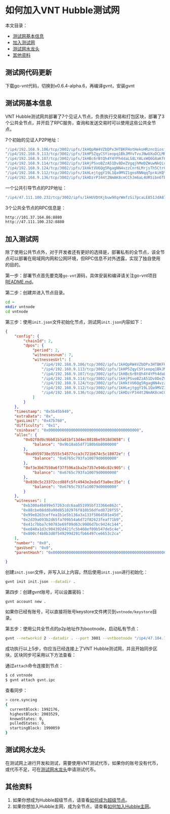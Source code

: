 # 如何加入VNT Hubble测试网

本文目录：
- [测试网基本信息](#测试网基本信息)
- [加入测试网](#加入测试网)
- [测试网水龙头](#测试网水龙头)
- [其他资料](#其他资料)

## 测试网代码更新

下载go-vnt代码，切换到v0.6.4-alpha.6，再编译gvnt，安装gvnt

## 测试网基本信息

VNT Hubble测试网共部署了7个见证人节点，负责执行交易和打包区块，部署了3个公共全节点，并开启了RPC服务，查询和发送交易时可以使用这些公共全节点。

7个初始的见证人P2P地址：

```bash
"/ip4/192.168.9.106/tcp/3002/ipfs/1kHQpRW4VZbDPx3HTBKFHotHekoHRzncQiosfT8roc5nsSR",
"/ip4/192.168.9.113/tcp/3002/ipfs/1kHP5ZqyCSYieopq1BkJMYvTvvJNwUXuDCLMRq3qVRG1hwJ",
"/ip4/192.168.9.107/tcp/3002/ipfs/1kHBc6rBtQh4Y4YPh4daLS8LYALsWQ6G8aKf633R2EhzBQc",
"/ip4/192.168.9.114/tcp/3002/ipfs/1kHjPSvoBZzA51Dv8DeZVgqjhMeDZWuwNkQirXsQeeBKzTc",
"/ip4/192.168.9.124/tcp/3002/ipfs/1kHktVU6Qg5RgagNN4vzzCnr6LMrjsTh5CtrCbmztqc2Rrt",
"/ip4/192.168.9.112/tcp/3002/ipfs/1kHLejtggY19L1Qa9MVZ1gnsRNNqqTprAiKQYqK4wBy74nK",
"/ip4/192.168.9.136/tcp/3002/ipfs/1kHDzrP344t2NmAK8cmCChJm6aL4URSibn6Tbdg1VkMY1mR"
```

一个公共引导节点的P2P地址：
```bash
"/ip4/47.111.100.232/tcp/3002/ipfs/1kHUVDtKjbuw9XqrWmfzSi7pcaLE851JdA87DxqwHPtJdT5"
```

3个公共全节点的RPC信息是：

```bash
http://101.37.164.86:8880
http://47.111.100.232:8880
```

## 加入测试网

除了使用公共节点外，对于开发者还有更好的选择是，部署私有的全节点，该全节点可以部署在局域网内网和公网环境，但RPC信息不对外透露，实现了独自使用的目的。

第一步：部署节点首先要克隆`go-vnt`源码，具体安装和编译请关注go-vnt项目[README.md](<https://github.com/vntchain/go-vnt#%E4%BB%8E%E6%BA%90%E7%A0%81%E5%AE%89%E8%A3%85gvnt>)。

第二步：创建并进入节点目录。

```bash
cd ~
mkdir vntnode
cd vntnode
```

第三步：使用`init.json`文件初始化节点，测试网`init.json`内容如下：

```json
{
    "config": {
        "chainId": 2,
        "dpos": {
            "period": 2,
            "witnessesnum": 7,
            "witnessesUrl": [
                "/ip4/192.168.9.106/tcp/3002/ipfs/1kHQpRW4VZbDPx3HTBKFHotHekoHRzncQiosfT8roc5nsSR",
                "/ip4/192.168.9.113/tcp/3002/ipfs/1kHP5ZqyCSYieopq1BkJMYvTvvJNwUXuDCLMRq3qVRG1hwJ",
                "/ip4/192.168.9.107/tcp/3002/ipfs/1kHBc6rBtQh4Y4YPh4daLS8LYALsWQ6G8aKf633R2EhzBQc",
                "/ip4/192.168.9.114/tcp/3002/ipfs/1kHjPSvoBZzA51Dv8DeZVgqjhMeDZWuwNkQirXsQeeBKzTc",
                "/ip4/192.168.9.124/tcp/3002/ipfs/1kHktVU6Qg5RgagNN4vzzCnr6LMrjsTh5CtrCbmztqc2Rrt",
                "/ip4/192.168.9.112/tcp/3002/ipfs/1kHLejtggY19L1Qa9MVZ1gnsRNNqqTprAiKQYqK4wBy74nK",
                "/ip4/192.168.9.136/tcp/3002/ipfs/1kHDzrP344t2NmAK8cmCChJm6aL4URSibn6Tbdg1VkMY1mR"
            ]
        }
    },
    "timestamp": "0x5b45b949",
    "extraData": "0x",
    "gasLimit": "0x47b760",
    "difficulty": "0x1",
    "coinbase": "0x0000000000000000000000000000000000000000",
    "alloc": {
        "0x02f8d9c9bb81b3a81bf13d4ec8818be5918d3658": {
            "balance": "0x9b18ab5df7180b6b8000000"
        },
        "0xa0959738e3555c54577cca3c721b674c5c18072e": {
            "balance": "0x6765c793fa10079d0000000"
        },
        "0xf3e3b67550a6f37f596a1ba2e7357e946c82c905": {
            "balance": "0x6765c793fa10079d0000000"
        },
        "0x838c5c23372ccd88fc5fc4943e2eda5f3a0ec35e": {
            "balance": "0x6765c793fa10079d0000000"
        }
    },
    "witnesses": [
       "0xb300a4b899e57263cdc6aa851995bf33366e862c",
       "0x88cbe08dd0a90d85102976f810b56dfed8728f55",
       "0x99e8263ceffea1b1e5b136a3a133f5064501e45d",
       "0x2d39a693b2d65fa709b54a6d72f82623feaf71b9",
       "0x41c7bba7c90783e69f09d63c9986d7bc9424c144",
       "0xe840a1d3c904392d421fc5b460ef09b547de5c4e",
       "0x800cf4b8b3d8f549299d291fb66497ce6653c2ca"
    ],
    "number": "0x0",
    "gasUsed": "0x0",
    "parentHash": "0x0000000000000000000000000000000000000000000000000000000000000000"

}
```

创建`init.json`文件，并写入以上内容。然后使用`init.json`进行初始化：

```bash
gvnt init init.json --datadir .
```

第四步：创建gvnt账号，可以设置密码：

```bash
gvnt account new .
```

如果你已经有账号，可以直接将账号keystore文件拷贝到`vntnode/keystore`目录。

第五步：使用公共全节点的p2p地址作为bootnode，启动私有节点：

```bash
gvnt --networkid 2 --datadir . --port 3001 --vntbootnode "/ip4/47.104.173.117/tcp/3002/ipfs/1kHJ81wSKMyNyVLQJ9Gn7KRyT7cV1LSAC7dqYneiLMuVadE" --syncmode full --rpc --rpcaddr 0.0.0.0 --rpcport 8880 --rpcapi="db,core,net,vnt,personal" console
```



成功执行以上5步，你应当已经连接上了VNT Hubble测试网，并且开始同步区块，区块同步可采用以下方法查看：

通过`attach`命令连接到节点：
```bash
$ cd vntnode
$ gvnt attach gvnt.ipc
```

查看同步：
```bash
> core.syncing
{
  currentBlock: 1992176,
  highestBlock: 2003529,
  knownStates: 0,
  pulledStates: 0,
  startingBlock: 1990059
}
```

## 测试网水龙头

在测试网上进行开发和测试，需要使用VNT测试代币，如果你的账号没有代币，或代币不足，可在[测试网水龙头](https://hubscan.vnt.link/faucet)申请测试代币。

## 其他资料

1. 如果你想成为Hubble超级节点，请查看[如何成为超级节点](https://github.com/vntchain/vnt-documentation/blob/master/developer-guide/04-bp/become-to-witness.md)。
2. 如果你想加入Hubble主网，成为全节点，请查看[如何加入Hubble主网](https://github.com/vntchain/vnt-documentation/blob/master/developer-guide/05-network/connect-to-hubble-network.md)。
